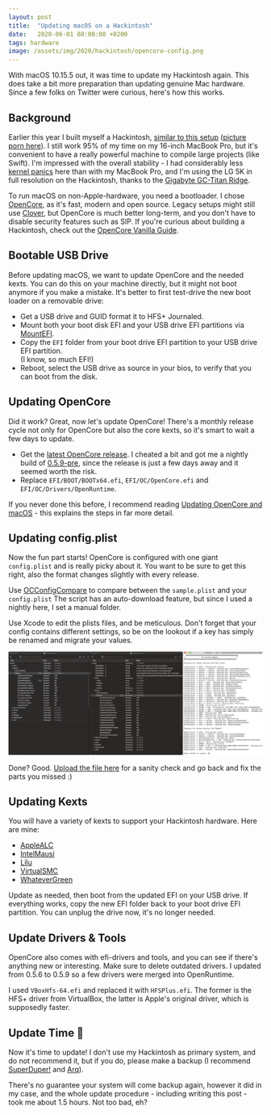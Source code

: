 ```yaml
---
layout: post
title:  "Updating macOS on a Hackintosh"
date:   2020-06-01 08:00:00 +0200
tags: hardware
image: /assets/img/2020/hackintosh/opencore-config.png
---
```


With macOS 10.15.5 out, it was time to update my Hackintosh again. This does take a bit more preparation than updating genuine Mac hardware. Since a few folks on Twitter were curious, here's how this works.

## Background

Earlier this year I built myself a Hackintosh, [similar to this setup](https://github.com/cmer/gigabyte-z390-aorus-master-hackintosh) ([picture porn here](https://infinitediaries.net/my-2020-hackintosh-hardware-spec/)). I still work 95% of my time on my 16-inch MacBook Pro, but it's convenient to have a really powerful machine to compile large projects (like Swift). I'm impressed with the overall stability - I had considerably less [kernel panics](/posts/how-to-macos-core-dump/) here than with my MacBook Pro, and I'm using the LG 5K in full resolution on the Hackintosh, thanks to the [Gigabyte GC-Titan Ridge](https://www.amazon.com/GIGABYTE-GC-Titan-Ridge-Thunderbolt-Component/dp/B07GBZL93X).

To run macOS on non-Apple-hardware, you need a bootloader. I chose [OpenCore](https://github.com/acidanthera/OpenCorePkg), as it's fast, modern and open source. Legacy setups might still use [Clover](https://github.com/CloverHackyColor/CloverBootloader), but OpenCore is much better long-term, and you don't have to disable security features such as SIP. If you're curious about building a Hackintosh, check out the [OpenCore Vanilla Guide](https://khronokernel-2.gitbook.io/opencore-vanilla-desktop-guide/).

## Bootable USB Drive

Before updating macOS, we want to update OpenCore and the needed kexts. You can do this on your machine directly, but it might not boot anymore if you make a mistake. It's better to first test-drive the new boot loader on a removable drive:

- Get a USB drive and GUID format it to HFS+ Journaled.
- Mount both your boot disk EFI and your USB drive EFI partitions via [MountEFI](https://github.com/corpnewt/MountEFI).
- Copy the `EFI` folder from your boot drive EFI partition to your USB drive EFI partition.\
(I know, so much EFI!)
- Reboot, select the USB drive as source in your bios, to verify that you can boot from the disk.

## Updating OpenCore

Did it work? Great, now let's update OpenCore! There's a monthly release cycle not only for OpenCore but also the core kexts, so it's smart to wait a few days to update.

- Get the [latest OpenCore release](https://github.com/acidanthera/OpenCorePkg/releases). I cheated a bit and got me a nightly build of [0.5.9-pre](https://github.com/williambj1/OpenCore-Factory/releases), since the release is just a few days away and it seemed worth the risk.
- Replace `EFI/BOOT/BOOTx64.efi`, `EFI/OC/OpenCore.efi` and `EFI/OC/Drivers/OpenRuntime`.

If you never done this before, I recommend reading [Updating OpenCore and macOS](https://dortania.github.io/OpenCore-Desktop-Guide/post-install/update.html) - this explains the steps in far more detail. 

## Updating config.plist

Now the fun part starts! OpenCore is configured with one giant `config.plist` and is really picky about it. You want to be sure to get this right, also the format changes slightly with every release.

Use [OCConfigCompare](https://github.com/corpnewt/OCConfigCompare) to compare between the `sample.plist` and your `config.plist` The script has an auto-download feature, but since I used a nightly here, I set a manual folder.

Use Xcode to edit the plists files, and be meticulous. Don't forget that your config contains different settings, so be on the lookout if a key has simply be renamed and migrate your values. 

![OpenCore Config](/assets/img/2020/hackintosh/opencore-config.png)

Done? Good. [Upload the file here](https://opencore.slowgeek.com/) for a sanity check and go back and fix the parts you missed :)

## Updating Kexts

You will have a variety of kexts to support your Hackintosh hardware. Here are mine:

- [AppleALC](https://github.com/acidanthera/applealc/releases)
- [IntelMausi](https://github.com/acidanthera/intelmausi/releases)
- [Lilu](https://github.com/acidanthera/lilu/releases)
- [VirtualSMC](https://github.com/acidanthera/virtualsmc/releases)
- [WhateverGreen](https://github.com/acidanthera/whatevergreen/releases)

Update as needed, then boot from the updated EFI on your USB drive. If everything works, copy the new EFI folder back to your boot drive EFI partition. You can unplug the drive now, it's no longer needed.

## Update Drivers & Tools

OpenCore also comes with efi-drivers and tools, and you can see if there's anything new or interesting. Make sure to delete outdated drivers. I updated from 0.5.6 to 0.5.9 so a few drivers were merged into OpenRuntime.

I used `VBoxHfs-64.efi` and replaced it with `HFSPlus.efi`. The former is the HFS+ driver from VirtualBox, the latter is Apple's original driver, which is supposedly faster.

## Update Time 🥁

Now it's time to update! I don't use my Hackintosh as primary system, and do not recommend it, but if you do, please make a backup (I recommend [SuperDuper!](https://www.shirt-pocket.com/SuperDuper/SuperDuperDescription.html) and [Arq](https://www.arqbackup.com/)).

There's no guarantee your system will come backup again, however it did in my case, and the whole update procedure - including writing this post - took me about 1.5 hours. Not too bad, eh?